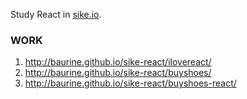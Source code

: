 Study React in [sike.io](http://www.sike.io/).

### WORK

1. <http://baurine.github.io/sike-react/ilovereact/>
2. <http://baurine.github.io/sike-react/buyshoes/>
3. <http://baurine.github.io/sike-react/buyshoes-react/>
